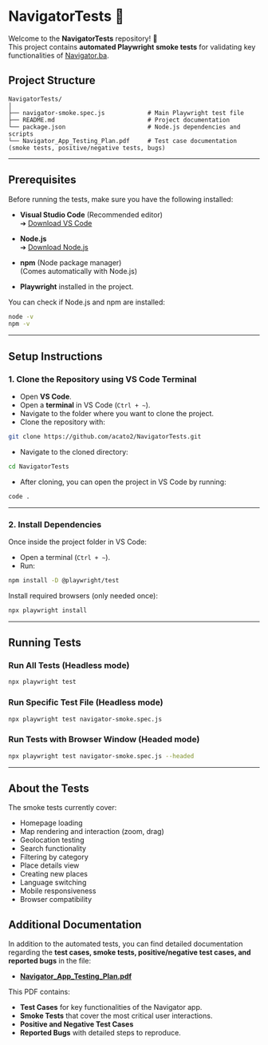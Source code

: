 # NavigatorTests 📝

Welcome to the **NavigatorTests** repository! 🚀  
This project contains **automated Playwright smoke tests** for validating key functionalities of [Navigator.ba](https://www.navigator.ba/).

## Project Structure

```
NavigatorTests/
│
├── navigator-smoke.spec.js            # Main Playwright test file
├── README.md                          # Project documentation
└── package.json                       # Node.js dependencies and scripts
└── Navigator_App_Testing_Plan.pdf     # Test case documentation (smoke tests, positive/negative tests, bugs)
```

---

## Prerequisites

Before running the tests, make sure you have the following installed:

- **Visual Studio Code** (Recommended editor)  
  ➔ [Download VS Code](https://code.visualstudio.com/)

- **Node.js**  
  ➔ [Download Node.js](https://nodejs.org/)

- **npm** (Node package manager)  
  (Comes automatically with Node.js)

- **Playwright** installed in the project.

You can check if Node.js and npm are installed:

```bash
node -v
npm -v
```

---

## Setup Instructions

### 1. Clone the Repository using VS Code Terminal

- Open **VS Code**.
- Open a **terminal** in VS Code (`Ctrl + ~`).
- Navigate to the folder where you want to clone the project.
- Clone the repository with:

```bash
git clone https://github.com/acato2/NavigatorTests.git
```

- Navigate to the cloned directory:

```bash
cd NavigatorTests
```

- After cloning, you can open the project in VS Code by running:

```bash
code .
```

---

### 2. Install Dependencies

Once inside the project folder in VS Code:

- Open a terminal (`Ctrl + ~`).
- Run:

```bash
npm install -D @playwright/test
```

Install required browsers (only needed once):

```bash
npx playwright install
```

---

## Running Tests

### Run All Tests (Headless mode)

```bash
npx playwright test
```

### Run Specific Test File (Headless mode)

```bash
npx playwright test navigator-smoke.spec.js
```

### Run Tests with Browser Window (Headed mode)

```bash
npx playwright test navigator-smoke.spec.js --headed
```

---


## About the Tests

The smoke tests currently cover:

- Homepage loading
- Map rendering and interaction (zoom, drag)
- Geolocation testing
- Search functionality
- Filtering by category
- Place details view
- Creating new places
- Language switching
- Mobile responsiveness
- Browser compatibility

## Additional Documentation

In addition to the automated tests, you can find detailed documentation regarding the **test cases, smoke tests, positive/negative test cases, and reported bugs** in the file:

*   **[Navigator_App_Testing_Plan.pdf](Navigator_App_Testing_Plan.pdf)**

This PDF contains:

*   **Test Cases** for key functionalities of the Navigator app.
*   **Smoke Tests** that cover the most critical user interactions.
*   **Positive and Negative Test Cases** 
*   **Reported Bugs** with detailed steps to reproduce.

